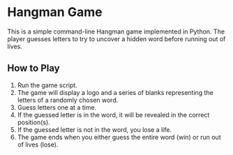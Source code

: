# Hangman Game

This is a simple command-line Hangman game implemented in Python. The player guesses letters to try to uncover a hidden word before running out of lives.

## How to Play

1. Run the game script.
2. The game will display a logo and a series of blanks representing the letters of a randomly chosen word.
3. Guess letters one at a time.
4. If the guessed letter is in the word, it will be revealed in the correct position(s).
5. If the guessed letter is not in the word, you lose a life.
6. The game ends when you either guess the entire word (win) or run out of lives (lose).
